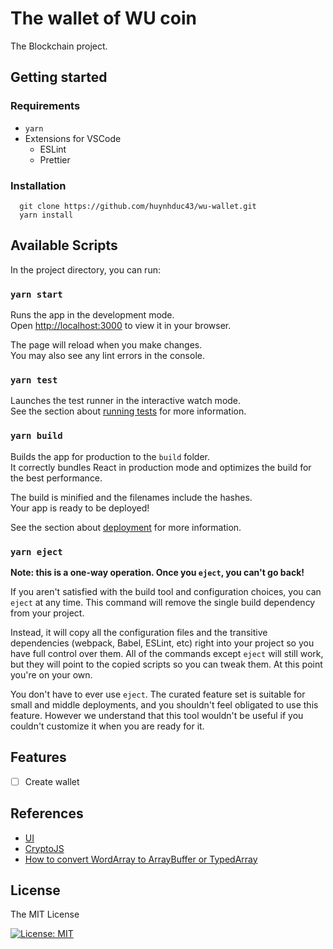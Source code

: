 # The wallet of WU coin

The Blockchain project.

## Getting started

### Requirements

- `yarn`
- Extensions for VSCode
  - ESLint
  - Prettier

### Installation

```
  git clone https://github.com/huynhduc43/wu-wallet.git
  yarn install
```

## Available Scripts

In the project directory, you can run:

### `yarn start`

Runs the app in the development mode.\
Open [http://localhost:3000](http://localhost:3000) to view it in your browser.

The page will reload when you make changes.\
You may also see any lint errors in the console.

### `yarn test`

Launches the test runner in the interactive watch mode.\
See the section about [running tests](https://facebook.github.io/create-react-app/docs/running-tests) for more information.

### `yarn build`

Builds the app for production to the `build` folder.\
It correctly bundles React in production mode and optimizes the build for the best performance.

The build is minified and the filenames include the hashes.\
Your app is ready to be deployed!

See the section about [deployment](https://facebook.github.io/create-react-app/docs/deployment) for more information.

### `yarn eject`

**Note: this is a one-way operation. Once you `eject`, you can't go back!**

If you aren't satisfied with the build tool and configuration choices, you can `eject` at any time. This command will remove the single build dependency from your project.

Instead, it will copy all the configuration files and the transitive dependencies (webpack, Babel, ESLint, etc) right into your project so you have full control over them. All of the commands except `eject` will still work, but they will point to the copied scripts so you can tweak them. At this point you're on your own.

You don't have to ever use `eject`. The curated feature set is suitable for small and middle deployments, and you shouldn't feel obligated to use this feature. However we understand that this tool wouldn't be useful if you couldn't customize it when you are ready for it.

## Features

- [ ] Create wallet

## References

- [UI](https://www.myetherwallet.com/wallet/create)
- [CryptoJS](https://cryptojs.gitbook.io/docs)
- [How to convert WordArray to ArrayBuffer or TypedArray](https://github.com/brix/crypto-js/issues/274)

## License

The MIT License

[![License: MIT](https://img.shields.io/badge/License-MIT-yellow.svg)](https://opensource.org/licenses/MIT)
